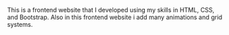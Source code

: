 This is a frontend website that I developed using my skills in HTML, CSS, and Bootstrap.
Also in this frontend website i add many animations and grid systems.





